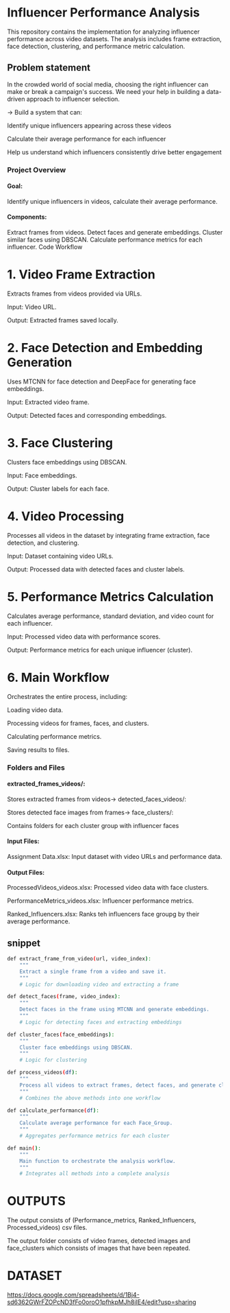 
# Influencer Performance Analysis

This repository contains the implementation for analyzing influencer performance across video datasets. The analysis includes frame extraction, face detection, clustering, and performance metric calculation.

## Problem statement

In the crowded world of social media, choosing the right influencer can make or break a campaign's success. We need your help in building a data-driven approach to influencer selection.

-> Build a system that can:

Identify unique influencers appearing across these videos

Calculate their average performance for each influencer 

Help us understand which influencers consistently drive better engagement

### Project Overview
#### Goal:
 Identify unique influencers in videos, calculate their average performance.
#### Components:
Extract frames from videos.
Detect faces and generate embeddings.
Cluster similar faces using DBSCAN.
Calculate performance metrics for each influencer.
Code Workflow
# 1. Video Frame Extraction
Extracts frames from videos provided via URLs.

Input: Video URL.

Output: Extracted frames saved locally.

# 2. Face Detection and Embedding Generation
Uses MTCNN for face detection and DeepFace for generating face embeddings.

Input: Extracted video frame.

Output: Detected faces and corresponding embeddings.

# 3. Face Clustering
Clusters face embeddings using DBSCAN.

Input: Face embeddings.

Output: Cluster labels for each face.

# 4. Video Processing
Processes all videos in the dataset by integrating frame extraction, face detection, and clustering.

Input: Dataset containing video URLs.

Output: Processed data with detected faces and cluster labels.


# 5. Performance Metrics Calculation
Calculates average performance, standard deviation, and video count for each influencer.

Input: Processed video data with performance scores.

Output: Performance metrics for each unique influencer (cluster).

# 6. Main Workflow
Orchestrates the entire process, including:

Loading video data.

Processing videos for frames, faces, and clusters.

Calculating performance metrics.

Saving results to files.


### Folders and Files
#### extracted_frames_videos/:

Stores extracted frames from videos->
detected_faces_videos/:

Stores detected face images from frames->
face_clusters/:

Contains folders for each cluster group with influencer faces

#### Input Files:

Assignment Data.xlsx: Input dataset with video URLs and performance data.

#### Output Files:

ProcessedVideos_videos.xlsx: Processed video data with face clusters.

PerformanceMetrics_videos.xlsx: Influencer performance metrics.

Ranked_Influencers.xlsx: Ranks teh influencers face groupg by their average performance.




## snippet


```bash
def extract_frame_from_video(url, video_index):
    """
    Extract a single frame from a video and save it.
    """
    # Logic for downloading video and extracting a frame
```



```bash
def detect_faces(frame, video_index):
    """
    Detect faces in the frame using MTCNN and generate embeddings.
    """
    # Logic for detecting faces and extracting embeddings
```

```bash
def cluster_faces(face_embeddings):
    """
    Cluster face embeddings using DBSCAN.
    """
    # Logic for clustering
```

```bash
def process_videos(df):
    """
    Process all videos to extract frames, detect faces, and generate clusters.
    """
    # Combines the above methods into one workflow

```
```bash
def calculate_performance(df):
    """
    Calculate average performance for each Face_Group.
    """
    # Aggregates performance metrics for each cluster
```
```bash
def main():
    """
    Main function to orchestrate the analysis workflow.
    """
    # Integrates all methods into a complete analysis

```

# OUTPUTS
The output consists of (Performance_metrics, Ranked_Influencers, Processed_videos) csv files.

The output folder consists of video frames, detected images and face_clusters which consists of images that have been repeated.

# DATASET
https://docs.google.com/spreadsheets/d/1Bj4-sd6362GWrFZOPcND3fFo0oroO1pfhkpMJh8iIE4/edit?usp=sharing



